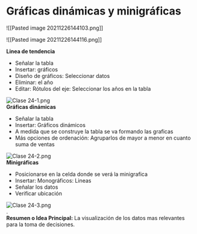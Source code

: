 # Gráficas dinámicas y minigráficas

![[Pasted image 20211226144103.png]]

![[Pasted image 20211226144116.png]]

**Linea de tendencia**  
* Señalar la tabla  
* Insertar: gráficos  
* Diseño de gráficos: Seleccionar datos  
* Eliminar: el año  
* Editar: Rótulos del eje: Seleccionar los años en la tabla  

![Clase 24-1.png](https://static.platzi.com/media/user_upload/Clase%2024-1-ace5c8b9-0693-44ea-910f-b0b453b0dc63.jpg)  
**Gráficas dinámicas**  
* Señalar la tabla  
* Insertar: Gráficos dinámicos  
* A medida que se construye la tabla se va formando las graficas  
* Más opciones de ordenación: Agruparlos de mayor a menor en cuanto suma de ventas  

![Clase 24-2.png](https://static.platzi.com/media/user_upload/Clase%2024-2-61ba699a-c5c6-420e-81aa-83839ea7347b.jpg)  
**Minigráficas**  
* Posicionarse en la celda donde se verá la minigrafica  
* Insertar: Monográficos: Lineas  
* Señalar los datos  
* Verificar ubicación  

![Clase 24-3.png](https://static.platzi.com/media/user_upload/Clase%2024-3-b79c1b9b-b3dc-4b2c-bf77-6444613c270f.jpg)  
.  
**Resumen o Idea Principal:** La visualización de los datos mas relevantes para la toma de decisiones.